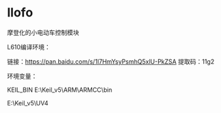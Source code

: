 # llofo
摩登化的小电动车控制模块



L610编译环境：

链接：https://pan.baidu.com/s/1l7HmYsyPsmhQ5xlU-PkZSA 
提取码：11g2 



环境变量：

KEIL_BIN   E:\Keil_v5\ARM\ARMCC\bin

E:\Keil_v5\UV4